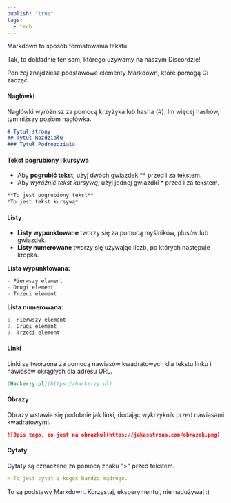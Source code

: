 ```yaml
---
publish: "true"
tags:
  - tech
---
```



Markdown to sposób formatowania tekstu.

Tak, to dokładnie ten sam, którego używamy na naszym Discordzie! 


Poniżej znajdziesz podstawowe elementy Markdown, które pomogą Ci zacząć.

#### Nagłówki

Nagłówki wyróżnisz za pomocą krzyżyka lub hasha (#). Im więcej hashów, tym niższy poziom nagłówka.

```markdown
# Tytuł strony 
## Tytuł Rozdziału
### Tytuł Podrozdziału
```

#### Tekst pogrubiony i kursywa

- Aby **pogrubić tekst**, użyj dwóch gwiazdek ** przed i za tekstem.
- Aby *wyróżnić tekst kursywą*, użyj jednej gwiazdki * przed i za tekstem.

```markdown
**To jest pogrubiony tekst**
*To jest tekst kursywą*
```

#### Listy

- **Listy wypunktowane** tworzy się za pomocą myślników, plusów lub gwiazdek.
- **Listy numerowane** tworzy się używając liczb, po których następuje kropka.

**Lista wypunktowana:**
```markdown
- Pierwszy element
- Drugi element
- Trzeci element
```

**Lista numerowana:**
```markdown
1. Pierwszy element
2. Drugi element
3. Trzeci element
```

#### Linki

Linki są tworzone za pomocą nawiasów kwadratowych dla tekstu linku i nawiasów okrągłych dla adresu URL.

```markdown
[Hackerzy.pl](https://hackerzy.pl)
```

#### Obrazy

Obrazy wstawia się podobnie jak linki, dodając wykrzyknik przed nawiasami kwadratowymi.

```markdown
![Opis tego, co jest na obrazku](https://jakasstrona.com/obrazek.png)
```

#### Cytaty

Cytaty są oznaczane za pomocą znaku ">" przed tekstem.

```markdown
> To jest cytat z kogoś bardzo mądrego.
```


To są podstawy Markdown. Korzystaj, eksperymentuj, nie nadużywaj :) 